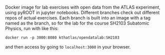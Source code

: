 Docker image for lab exercises with open data from the ATLAS experiment, using pyROOT in jupyter notebooks. Different branches check out different repos of actual exercises. Each branch is built into an image with a tag named as the branch, so for the lab for the course SH2103 Subatomic Physics, run with like this:

`docker run -p 3000:8080 kthatlas/opendatalab:SH2103`

and then access by going to `localhost:3000` in your browser.
